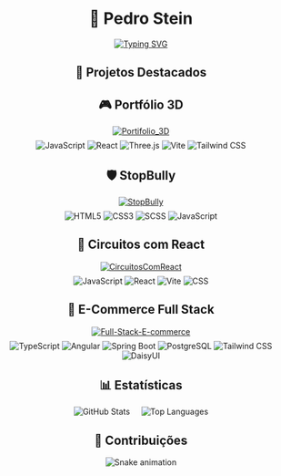 <div align="center">

# 🚀 Pedro Stein  
[![Typing SVG](https://readme-typing-svg.demolab.com?font=Fira+Code&size=30&duration=4000&pause=1000&color=22D3E6&width=435&lines=Full+Stack+Developer;Open+Source+Contributor;Tech+Enthusiast)](https://git.io/typing-svg)

## 🌟 Projetos Destacados

<div class="repo-card">
  <h2>🎮 Portfólio 3D</h2>
  <a href="https://github.com/Pedro6Stein/Portifolio_3D">
  <img   src="https://github-readme-stats.vercel.app/api/pin/?username=Pedro6Stein&repo=Portifolio_3D&theme=radical&cache_seconds=300" alt="Portifolio_3D" />  
  </a>
  <div style="margin-top: 8px;">
    <img src="https://img.shields.io/badge/JavaScript-ES6+-F7DF1E?logo=javascript&logoColor=black" alt="JavaScript" />
    <img src="https://img.shields.io/badge/React-18-61DAFB?logo=react&logoColor=black" alt="React" />
    <img src="https://img.shields.io/badge/Three.js-000000?logo=three.js&logoColor=white" alt="Three.js" />
    <img src="https://img.shields.io/badge/Vite-FFCB2B?logo=vite&logoColor=black" alt="Vite" />
    <img src="https://img.shields.io/badge/TailwindCSS-38B2AC?logo=tailwind-css&logoColor=white" alt="Tailwind CSS" />
  </div>
</div>

<div class="repo-card">
  <h2>🛡 StopBully</h2>
  <a href="https://github.com/Pedro6Stein/StopBully">
    <img src="https://github-readme-stats.vercel.app/api/pin/?username=Pedro6Stein&repo=StopBully&theme=radical" alt="StopBully" />
  </a>
  <div style="margin-top: 8px;">
    <img src="https://img.shields.io/badge/HTML5-E34F26?logo=html5&logoColor=white" alt="HTML5" />
    <img src="https://img.shields.io/badge/CSS3-1572B6?logo=css3&logoColor=white" alt="CSS3" />
    <img src="https://img.shields.io/badge/SCSS-CC6699?logo=sass&logoColor=white" alt="SCSS" />
    <img src="https://img.shields.io/badge/JavaScript-ES6+-F7DF1E?logo=javascript&logoColor=black" alt="JavaScript" />
  </div>
</div>

<div class="repo-card">
  <h2>🔌 Circuitos com React</h2>
  <a href="https://github.com/Pedro6Stein/CircuitosComReact">
    <img src="https://github-readme-stats.vercel.app/api/pin/?username=Pedro6Stein&repo=CircuitosComReact&theme=radical" alt="CircuitosComReact" />
  </a>
  <div style="margin-top: 8px;">
    <img src="https://img.shields.io/badge/JavaScript-ES6+-F7DF1E?logo=javascript&logoColor=black" alt="JavaScript" />
    <img src="https://img.shields.io/badge/React-18-61DAFB?logo=react&logoColor=black" alt="React" />
    <img src="https://img.shields.io/badge/Vite-FFCB2B?logo=vite&logoColor=black" alt="Vite" />
    <img src="https://img.shields.io/badge/CSS-1572B6?logo=css3&logoColor=white" alt="CSS" />
  </div>
</div>

<div class="repo-card">
  <h2>🛒 E-Commerce Full Stack</h2>
  <a href="https://github.com/Pedro6Stein/Full-Stack-E-commerce">
    <img src="https://github-readme-stats.vercel.app/api/pin/?username=Pedro6Stein&repo=Full-Stack-E-commerce&theme=radical" alt="Full-Stack-E-commerce" />
  </a>
  <div style="margin-top: 8px;">
    <img src="https://img.shields.io/badge/TypeScript-3178C6?logo=typescript&logoColor=white" alt="TypeScript" />
    <img src="https://img.shields.io/badge/Angular-DB001B?logo=angular&logoColor=white" alt="Angular" />
    <img src="https://img.shields.io/badge/Spring%20Boot-6DB33F?logo=spring&logoColor=white" alt="Spring Boot" />
    <img src="https://img.shields.io/badge/PostgreSQL-316192?logo=postgresql&logoColor=white" alt="PostgreSQL" />
    <img src="https://img.shields.io/badge/TailwindCSS-38B2AC?logo=tailwind-css&logoColor=white" alt="Tailwind CSS" />
    <img src="https://img.shields.io/badge/DaisyUI-F59E0B?logo=daisyui&logoColor=white" alt="DaisyUI" />
  </div>
</div>

## 📊 Estatísticas

<div style="display: flex; justify-content: center; gap: 20px; flex-wrap: wrap;">
  <img src="https://github-readme-stats.vercel.app/api?username=Pedro6Stein&show_icons=true&theme=radical" alt="GitHub Stats" />
  <img src="https://github-readme-stats.vercel.app/api/top-langs/?username=Pedro6Stein&layout=compact&theme=radical" alt="Top Languages" />
</div>

## 🐍 Contribuições

![Snake animation](https://github.com/Pedro6Stein/Pedro6Stein/blob/output/github-contribution-grid-snake.svg)

</div>
